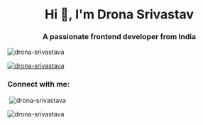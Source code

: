 <h1 align="center">Hi 👋, I'm Drona Srivastav</h1>
<h3 align="center">A passionate frontend developer from India</h3>

<p align="left"> <img src="https://komarev.com/ghpvc/?username=drona-srivastava&label=Profile%20views&color=0e75b6&style=flat" alt="drona-srivastava" /> </p>

<p align="left"> <a href="https://github.com/ryo-ma/github-profile-trophy"><img src="https://github-profile-trophy.vercel.app/?username=drona-srivastava" alt="drona-srivastava" /></a> </p>

<h3 align="left">Connect with me:</h3>
<p align="left">
</p>



<p>&nbsp;<img align="center" src="https://github-readme-stats.vercel.app/api?username=drona-srivastava&show_icons=true&locale=en" alt="drona-srivastava" /></p>

<p><img align="center" src="https://github-readme-streak-stats.herokuapp.com/?user=drona-srivastava&" alt="drona-srivastava" /></p>
